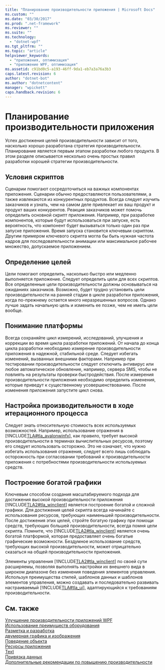 ```yaml
---
title: "Планирование производительности приложения | Microsoft Docs"
ms.custom: ""
ms.date: "03/30/2017"
ms.prod: ".net-framework"
ms.reviewer: ""
ms.suite: ""
ms.technology: 
  - "dotnet-wpf"
ms.tgt_pltfrm: ""
ms.topic: "article"
helpviewer_keywords: 
  - "приложения, оптимизация"
  - "приложение WPF, оптимизация"
ms.assetid: c91bd0c5-a193-46ff-9da1-eb7a3a76a3b3
caps.latest.revision: 6
author: "dotnet-bot"
ms.author: "dotnetcontent"
manager: "wpickett"
caps.handback.revision: 6
---
```

# Планирование производительности приложения
Успех достижения целей производительности зависит от того, насколько хорошо разработана стратегия производительности.  Планирование является первым этапом разработки любого продукта.  В этом разделе описывается несколько очень простых правил разработки хорошей стратегии производительности.  
  
## Условия скриптов  
 Сценарии помогают сосредоточиться на важных компонентах приложения.  Сценарии обычно предоставляются пользователями, а также извлекаются из конкурентных продуктов.  Всегда следует изучить заказчиков и узнать, чем на самом деле привлекает их ваш продукт и продукт ваших конкурентов.  Реакция заказчиков может помочь определить основной скрипт приложения.  Например, при разработке компонентов, которые будут использоваться при запуске, есть вероятность, что компонент будет вызываться только один раз при запуске приложения.  Время запуска становится ключевым скриптом.  Другим примером ключевого скрипта могла бы быть нужная частота кадров для последовательности анимации или максимальное рабочее множество, допускаемое приложением.  
  
## Определение целей  
 Цели помогают определить, насколько быстро или медленно выполняется приложение.  Следует определить цели для всех скриптов.  Все определенные цели производительности должны основываться на ожиданиях заказчиков.  Возможно, будет трудно установить цели производительности на ранней стадии в цикле разработки приложения, когда по\-прежнему остается много неразрешенных вопросов.  Однако лучше задать начальную цель и изменить ее позже, чем не иметь цели вообще.  
  
## Понимание платформы  
 Всегда сохраняйте цикл измерений, исследований, улучшения и коррекции во время цикла разработки приложений.  От начала до конца цикла разработки необходимо измерение производительности приложения в надежной, стабильной среде.  Следует избегать изменений, вызванных внешними факторами.  Например при тестировании производительности следует отключить антивирус или любое автоматическое обновление, например, сервера SMS, чтобы не повлиять на результаты проверки быстродействия.  После измерения производительности приложения необходимо определить изменения, которые приведут к существенному усовершенствованию.  После изменения приложения запустите цикл снова.  
  
## Настройка производительности в ходе итерационного процесса  
 Следует знать относительную стоимость всех используемых возможностей.  Например, использование отражения в [!INCLUDE[TLA#tla_avalonwinfx](../../../../includes/tlasharptla-avalonwinfx-md.md)], как правило, требует высокой производительности в терминах вычислительных ресурсов, поэтому его следует использовать осторожно.  Это не означает, что нужно избегать использования отражения, следует всего лишь соблюдать осторожность при согласовании требований к производительности приложения с потребностями производительности используемых средств.  
  
## Построение богатой графики  
 Ключевым способом создания масштабируемого подхода для достижения высокой производительности приложения [!INCLUDE[TLA2#tla_winclient](../../../../includes/tla2sharptla-winclient-md.md)] является построение богатой и сложной графики.  Для достижения целей скрипта всегда начинайте с использования ресурсов, требующих наименьшей производительности.  После достижения этих целей, стройте богатую графику при помощи средств, требующих большей производительности, всегда помня цели скрипта.  Помните, что [!INCLUDE[TLA2#tla_winclient](../../../../includes/tla2sharptla-winclient-md.md)] является очень богатой платформой, которая предоставляет очень богатые графические возможности.  Бездумное использование средств, требующих высокой производительности, может отрицательно сказаться на общей производительности приложения.  
  
 Элементы управления [!INCLUDE[TLA2#tla_winclient](../../../../includes/tla2sharptla-winclient-md.md)] по своей сути расширяемы, позволяя выполнять настройки их внешнего вида в широком диапазоне без изменения поведения элементов управления.  Используя преимущества стилей, шаблонов данных и шаблонов элементов управления, можно создавать и последовательно развивать настраиваемый [!INCLUDE[TLA#tla_ui](../../../../includes/tlasharptla-ui-md.md)], адаптирующийся к требованиям производительности.  
  
## См. также  
 [Улучшение производительности приложений WPF](../../../../docs/framework/wpf/advanced/optimizing-wpf-application-performance.md)   
 [Использование преимуществ оборудования](../../../../docs/framework/wpf/advanced/optimizing-performance-taking-advantage-of-hardware.md)   
 [Разметка и разработка](../../../../docs/framework/wpf/advanced/optimizing-performance-layout-and-design.md)   
 [двумерная графика и изображения](../../../../docs/framework/wpf/advanced/optimizing-performance-2d-graphics-and-imaging.md)   
 [Поведение объекта](../../../../docs/framework/wpf/advanced/optimizing-performance-object-behavior.md)   
 [Ресурсы приложения](../../../../docs/framework/wpf/advanced/optimizing-performance-application-resources.md)   
 [Text](../../../../docs/framework/wpf/advanced/optimizing-performance-text.md)   
 [Привязка данных](../../../../docs/framework/wpf/advanced/optimizing-performance-data-binding.md)   
 [Дополнительные рекомендации по повышению производительности](../../../../docs/framework/wpf/advanced/optimizing-performance-other-recommendations.md)